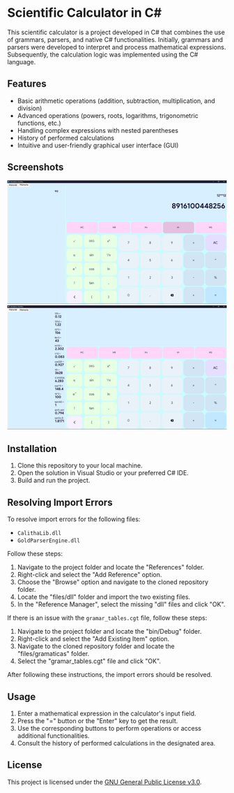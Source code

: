 # Scientific Calculator in C#
This scientific calculator is a project developed in C# that combines the use of grammars, parsers, and native C# functionalities. Initially, grammars and parsers were developed to interpret and process mathematical expressions. Subsequently, the calculation logic was implemented using the C# language.

## Features
- Basic arithmetic operations (addition, subtraction, multiplication, and division)
- Advanced operations (powers, roots, logarithms, trigonometric functions, etc.)
- Handling complex expressions with nested parentheses
- History of performed calculations
- Intuitive and user-friendly graphical user interface (GUI)

## Screenshots
![Screenshot 1](https://github.com/FdevMX/Calculadora-Parser/blob/7d9ce352e9df4b20ee7f224dd0725ab23541affe/files/screenshots/image_1.png)
![Screenshot 2](https://github.com/FdevMX/Calculadora-Parser/blob/7d9ce352e9df4b20ee7f224dd0725ab23541affe/files/screenshots/image_2.png)

## Installation
1. Clone this repository to your local machine.
2. Open the solution in Visual Studio or your preferred C# IDE.
3. Build and run the project.

## Resolving Import Errors

To resolve import errors for the following files:

- `CalithaLib.dll`
- `GoldParserEngine.dll`

Follow these steps:

1. Navigate to the project folder and locate the "References" folder.
2. Right-click and select the "Add Reference" option.
3. Choose the "Browse" option and navigate to the cloned repository folder.
4. Locate the "files/dll" folder and import the two existing files.
5. In the "Reference Manager", select the missing "dll" files and click "OK".

If there is an issue with the `gramar_tables.cgt` file, follow these steps:

1. Navigate to the project folder and locate the "bin/Debug" folder.
2. Right-click and select the "Add Existing Item" option.
3. Navigate to the cloned repository folder and locate the "files/gramaticas" folder.
4. Select the "gramar_tables.cgt" file and click "OK".

After following these instructions, the import errors should be resolved.

## Usage
1. Enter a mathematical expression in the calculator's input field.
2. Press the "=" button or the "Enter" key to get the result.
3. Use the corresponding buttons to perform operations or access additional functionalities.
4. Consult the history of performed calculations in the designated area.

## License
This project is licensed under the [GNU General Public License v3.0](LICENSE).